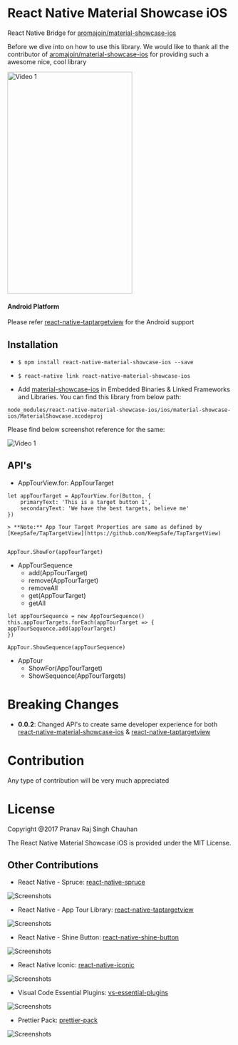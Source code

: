 # React Native Material Showcase iOS
React Native Bridge for [aromajoin/material-showcase-ios](https://github.com/aromajoin/material-showcase-ios)

Before we dive into on how to use this library. We would like to thank all the contributor of [aromajoin/material-showcase-ios](https://github.com/aromajoin/material-showcase-ios) for providing such a awesome nice, cool library


<img src="https://github.com/aromajoin/material-showcase-ios/blob/master/art/material-showcase.gif?raw=true" width="280" height="498" alt="Video 1"/>


#### Android Platform
Please refer [react-native-taptargetview](https://github.com/prscX/react-native-taptargetview) for the Android support


## Installation

- `$ npm install react-native-material-showcase-ios --save`

- `$ react-native link react-native-material-showcase-ios`

- Add [material-showcase-ios](https://github.com/aromajoin/material-showcase-ios) in Embedded Binaries & Linked Frameworks and Libraries. You can find this library from below path:

```node_modules/react-native-material-showcase-ios/ios/material-showcase-ios/MaterialShowcase.xcodeproj```

Please find below screenshot reference for the same:

<img src="https://raw.githubusercontent.com/prscX/react-native-material-showcase-ios/master/MaterialShowcaseExample/img/linking.png" alt="Video 1"/>


## API's

- AppTourView.for: AppTourTarget
~~~~
let appTourTarget = AppTourView.for(Button, {
    primaryText: 'This is a target button 1',
    secondaryText: 'We have the best targets, believe me'
})

> **Note:** App Tour Target Properties are same as defined by [KeepSafe/TapTargetView](https://github.com/KeepSafe/TapTargetView)


AppTour.ShowFor(appTourTarget)
~~~~

- AppTourSequence
    - add(AppTourTarget)
    - remove(AppTourTarget)
    - removeAll
    - get(AppTourTarget)
    - getAll

~~~~
let appTourSequence = new AppTourSequence()
this.appTourTargets.forEach(appTourTarget => {
appTourSequence.add(appTourTarget)
})

AppTour.ShowSequence(appTourSequence)
~~~~

- AppTour
    - ShowFor(AppTourTarget)
    - ShowSequence(AppTourTargets)


# Breaking Changes
- **0.0.2**: Changed API's to create same developer experience for both [react-native-material-showcase-ios](https://github.com/prscX/react-native-material-showcase-ios) & [react-native-taptargetview](https://github.com/prscX/react-native-taptargetview)

# Contribution

Any type of contribution will be very much appreciated

# License

Copyright @2017 Pranav Raj Singh Chauhan

The React Native Material Showcase iOS is provided under the MIT License.


## Other Contributions
- React Native - Spruce: [react-native-spruce](https://github.com/prscX/react-native-spruce)

![Screenshots](https://github.com/willowtreeapps/spruce-ios/raw/master/imgs/extensibility-tests.gif)

- React Native - App Tour Library: [react-native-taptargetview](https://github.com/prscX/react-native-taptargetview)

![Screenshots](https://github.com/KeepSafe/TapTargetView/raw/master/.github/video.gif)

- React Native - Shine Button: [react-native-shine-button](https://github.com/prscX/react-native-shine-button)

![Screenshots](https://raw.githubusercontent.com/ChadCSong/ShineButton/master/demo_shine_others.gif)

- React Native Iconic: [react-native-iconic](https://github.com/prscX/react-native-iconic)

![Screenshots](https://camo.githubusercontent.com/b18993cbfe91de8abdc0019dc9a6cd44707eec21/68747470733a2f2f6431337961637572716a676172612e636c6f756466726f6e742e6e65742f75736572732f3338313133332f73637265656e73686f74732f313639363538302f766266706f70666c6174627574746f6e332e676966)


- Visual Code Essential Plugins: [vs-essential-plugins](https://github.com/prscX/vs-essential-plugins)

![Screenshots](https://pbs.twimg.com/profile_images/922911523328081920/jEKFRPKV_400x400.jpg)

- Prettier Pack: [prettier-pack](https://github.com/prscX/prettier-pack)

![Screenshots](https://raw.githubusercontent.com/prettier/prettier-logo/master/images/prettier-banner-light.png)
